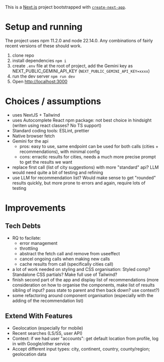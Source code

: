 This is a [Next.js](https://nextjs.org) project bootstrapped with [`create-next-app`](https://nextjs.org/docs/app/api-reference/cli/create-next-app).

# Setup and running

The project uses npm 11.2.0 and node 22.14.0. Any combinations of fairly recent versions of these should work.

1. clone repo
2. install dependencies `npm i`
3. create `.env` file at the root of project, add the Gemini key as NEXT_PUBLIC_GEMINI_API_KEY (`NEXT_PUBLIC_GEMINI_API_KEY=xxxx`)
4. run the dev server `npm run dev`
5. Open [http://localhost:3000](http://localhost:3000)

# Choices / assumptions

- uses NextJS + Tailwind
- uses Autocomplete React npm package: not best choice in hindsight (writen using react classes? No TS support)
- Standard coding tools: ESLint, prettier
- Native browser fetch
- Gemini for the api
  - pros: easy to use, same endpoint can be used for both calls (cities + recommendations), with minimal config
  - cons: erractic results for cities, needs a much more precise prompt to get the results we want
- replace first call (list of city suggestions) with more "standard" api? LLM would need quite a bit of testing and refining
- use LLM for recommendation list? Would make sense to get "rounded" results quickly, but more prone to errors and again, require lots of testing

# Improvements

## Tech Debts

- RQ to facilate:
  - error management
  - throttling
  - abstract the fetch call and remove from useeffect
  - cancel ongoing calls when making new calls
  - cache results from call (specifically cities call)
- a lot of work needed on styling and CSS organisation: Styled comp? Standalone CSS partials? Make full use of Tailwind?
- finish second part of the app and display list of recommendations (more consideration on how to organise the components, make list of results sibling of input? pass state to parent and then back down? use context?)
- some refactoring around component organisation (especially with the adding of the recommendation list)

## Extend With Features

- Geolocation (especially for mobile)
- Recent searches (LS/SS, user API)
- Context: if we had user "accounts": get default location from profile, log in with Google/other service
- Accept different input types: city, continent, country, county/region; geolocation data
